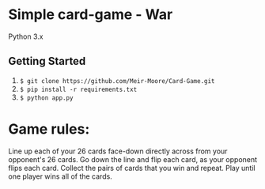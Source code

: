 # Simple card-game - War
Python 3.x


## <a id="getting-started">Getting Started</a>

1. `$ git clone https://github.com/Meir-Moore/Card-Game.git`
2. `$ pip install -r requirements.txt`
3. `$ python app.py`

# Game rules:
Line up each of your 26 cards face-down directly across from your opponent's 26 cards. Go down the line and flip each card, as your opponent flips each card. Collect the pairs of cards that you win and repeat. Play until one player wins all of the cards.
